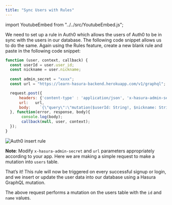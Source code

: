 ```yaml
---
title: "Sync Users with Rules"
---
```


import YoutubeEmbed from "../../src/YoutubeEmbed.js";

<YoutubeEmbed link="https://www.youtube.com/embed/i5rMmXXcVsk" />

We need to set up a rule in Auth0 which allows the users of Auth0 to be in sync with the users in our database. The following code snippet allows us to do the same. Again using the Rules feature, create a new blank rule and paste in the following code snippet:

```javascript
function (user, context, callback) {
  const userId = user.user_id;
  const nickname = user.nickname;
  
  const admin_secret = "xxxx";
  const url = "https://learn-hasura-backend.herokuapp.com/v1/graphql";

  request.post({
      headers: {'content-type' : 'application/json', 'x-hasura-admin-secret': admin_secret},
      url:   url,
      body:    `{\"query\":\"mutation($userId: String!, $nickname: String) {\\n          insert_users(\\n            objects: [{ id: $userId, name: $nickname }]\\n            on_conflict: {\\n              constraint: users_pkey\\n              update_columns: [last_seen, name]\\n            }\\n          ) {\\n            affected_rows\\n          }\\n        }\",\"variables\":{\"userId\":\"${userId}\",\"nickname\":\"${nickname}\"}}`
  }, function(error, response, body){
       console.log(body);
       callback(null, user, context);
  });
}
```

![Auth0 insert rule](https://graphql-engine-cdn.hasura.io/learn-hasura/assets/graphql-hasura/create-auth0-insert-rule.png)

**Note**: Modify `x-hasura-admin-secret` and `url` parameters appropriately according to your app.
Here we are making a simple request to make a mutation into `users` table.

That’s it! This rule will now be triggered on every successful signup or login, and we insert or  update the user data into our database using a Hasura GraphQL mutation.

The above request performs a mutation on the users table with the `id` and `name` values.






